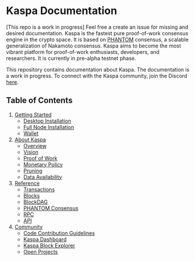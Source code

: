 # Kaspa Documentation

[This repo is a work in progress]
Feel free a create an issue for missing and desired documentation.
Kaspa is the fastest pure proof-of-work consensus engine in the crypto space. It is based on [PHANTOM](https://eprint.iacr.org/2018/104.pdf) consensus, a scalable generalization of Nakamoto consensus. Kaspa aims to become the most vibrant platform for proof-of-work enthusiasts, developers, and researchers. It is currently in pre-alpha testnet phase.

This repository contains documentation about Kaspa. The documentation is a work in progress. To connect with the Kaspa community, join the Discord [here](https://discord.gg/QBKmJyt).

## Table of Contents

1. [Getting Started](/Getting%20Started/README.md)
    * [Desktop Installation](Getting%20Started/Desktop%20Installation.md)
    * [Full Node Installation](Getting%20Started/Full%20Node%20Installation.md)
    * [Wallet](Getting%20Started/Wallet.md)
2. [About Kaspa](/About%20Kaspa/README.md)
    * [Overview](/About%20Kaspa/Overview.md)
    * [Vision](/About%20Kaspa/Vision.md)
    * [Proof of Work](/About%20Kaspa/Proof%20of%20Work.md)
    * [Monetary Policy](/About%20Kaspa/Monetary%20Policy.md)
    * [Pruning](/About%20Kaspa/Pruning.md)
    * [Data Availability](/About%20Kaspa/Data%20Availability.md)
 3. [Reference](/Reference/README.md)
    * [Transactions](Reference/Transactions.md)
    * [Blocks](Reference/Blocks.md)
    * [BlockDAG](Reference/BlockDAG.md)
    * [PHANTOM Consensus](Reference/PHANTOM%20Consensus.md)
    * [RPC](https://github.com/kaspanet/kaspad/blob/master/infrastructure/network/netadapter/server/grpcserver/protowire/rpc.md)
    * [API](Reference/API)
4. [Community](/Community/README.md)
    * [Code Contribution Guidelines](https://github.com/kaspanet/kaspad/blob/master/CONTRIBUTING.md)
    * [Kaspa Dashboard](Community/Dashboard.md)
    * [Kaspa Block Explorer](Community/Block%20Explorer.md)
    * [Open Projects](Community/Open%20Projects.md)
